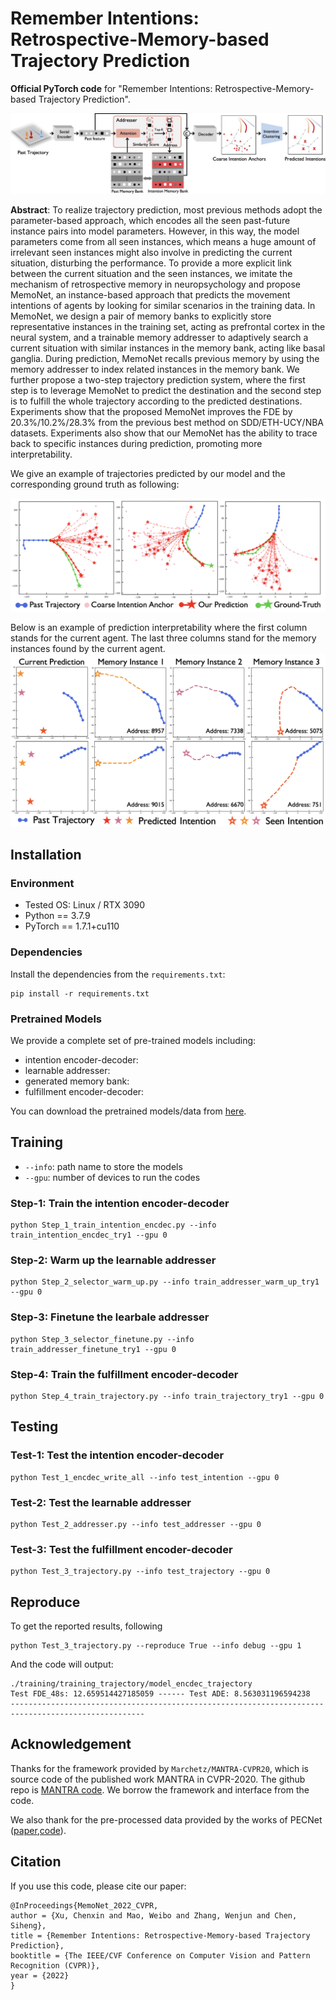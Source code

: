 # Remember Intentions: Retrospective-Memory-based Trajectory Prediction

**Official PyTorch code** for "Remember Intentions: Retrospective-Memory-based Trajectory Prediction".

![system design](./imgs/memonet.jpg)

**Abstract**: To realize trajectory prediction, most previous methods adopt the parameter-based approach, which encodes all the seen past-future instance pairs into model parameters. However, in this way, the model parameters come from all seen instances, which means a huge amount of irrelevant seen instances might also involve in predicting the current situation, disturbing the performance. To provide a more explicit link between the current situation and the seen instances, we imitate the mechanism of retrospective memory in neuropsychology and propose MemoNet, an instance-based approach that predicts the movement intentions of agents by looking for similar scenarios in the training data. In MemoNet, we design a pair of memory banks to explicitly store representative instances in the training set, acting as prefrontal cortex in the neural system, and a trainable memory addresser to adaptively search a current situation with similar instances in the memory bank, acting like basal ganglia. During prediction, MemoNet recalls previous memory by using the memory addresser to index related instances in the memory bank. We further propose a two-step trajectory prediction system, where the first step is to leverage MemoNet to predict the destination and the second step is to fulfill the whole trajectory according to the predicted destinations. Experiments show that the proposed MemoNet improves the FDE by 20.3\%/10.2\%/28.3\% from the previous best method on SDD/ETH-UCY/NBA datasets. Experiments also show that our MemoNet has the ability to trace back to specific instances during prediction, promoting more interpretability.


We give an example of trajectories predicted by our model and the corresponding ground truth as following:

![system design](./imgs/predictions.png)

Below is an example of prediction interpretability where the first column stands for the current agent. The last three columns stand for the memory instances found by the current agent.
![system design](./imgs/interpretability.png)


## Installation

### Environment

* Tested OS: Linux / RTX 3090
* Python == 3.7.9
* PyTorch == 1.7.1+cu110

### Dependencies

Install the dependencies from the `requirements.txt`:
```linux
pip install -r requirements.txt
```

### Pretrained Models

We provide a complete set of pre-trained models including:

* intention encoder-decoder:
* learnable addresser:
* generated memory bank:
* fulfillment encoder-decoder:

You can download the pretrained models/data from [here](https://drive.google.com/drive/folders/1qx5vbNgyM9aMH9jB_F07w3QIxzzi6StW?usp=sharing).

## Training

* `--info`: path name to store the models
* `--gpu`: number of devices to run the codes

### Step-1: Train the intention encoder-decoder

```linux
python Step_1_train_intention_encdec.py --info train_intention_encdec_try1 --gpu 0
```

### Step-2: Warm up the learnable addresser


```linux
python Step_2_selector_warm_up.py --info train_addresser_warm_up_try1 --gpu 0
```

### Step-3: Finetune the learbale addresser

```linux
python Step_3_selector_finetune.py --info train_addresser_finetune_try1 --gpu 0
```

### Step-4: Train the fulfillment encoder-decoder

```linux
python Step_4_train_trajectory.py --info train_trajectory_try1 --gpu 0
```

## Testing

### Test-1: Test the intention encoder-decoder

```linux
python Test_1_encdec_write_all --info test_intention --gpu 0
```

### Test-2: Test the learnable addresser

```linux
python Test_2_addresser.py --info test_addresser --gpu 0
```

### Test-3: Test the fulfillment encoder-decoder

```linux
python Test_3_trajectory.py --info test_trajectory --gpu 0
```


## Reproduce

To get the reported results, following

```linux
python Test_3_trajectory.py --reproduce True --info debug --gpu 1
```

And the code will output: 

```linux
./training/training_trajectory/model_encdec_trajectory
Test FDE_48s: 12.659514427185059 ------ Test ADE: 8.563031196594238
----------------------------------------------------------------------------------------------------
```



## Acknowledgement

Thanks for the framework provided by `Marchetz/MANTRA-CVPR20`, which is source code of the published work MANTRA in CVPR-2020. The github repo is [MANTRA code](https://github.com/Marchetz/MANTRA-CVPR20). We borrow the framework and interface from the code.

We also thank for the pre-processed data provided by the works of PECNet ([paper](https://link.springer.com/chapter/10.1007%2F978-3-030-58536-5_45),[code](https://github.com/j2k0618/PECNet_nuScenes)).

## Citation

If you use this code, please cite our paper:

```
@InProceedings{MemoNet_2022_CVPR,
author = {Xu, Chenxin and Mao, Weibo and Zhang, Wenjun and Chen, Siheng},
title = {Remember Intentions: Retrospective-Memory-based Trajectory Prediction},
booktitle = {The IEEE/CVF Conference on Computer Vision and Pattern Recognition (CVPR)},
year = {2022}
}
```
